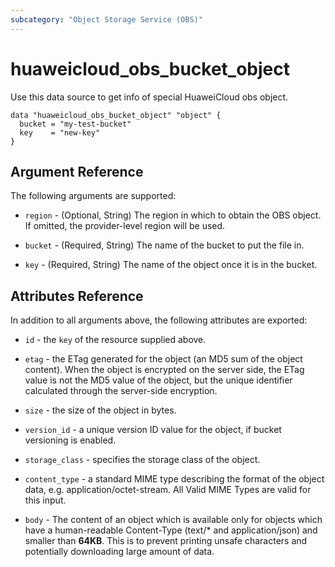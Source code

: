 ```yaml
---
subcategory: "Object Storage Service (OBS)"
---
```


# huaweicloud_obs_bucket_object

Use this data source to get info of special HuaweiCloud obs object.

```hcl
data "huaweicloud_obs_bucket_object" "object" {
  bucket = "my-test-bucket"
  key    = "new-key"
}
```

## Argument Reference

The following arguments are supported:

* `region` - (Optional, String) The region in which to obtain the OBS object. If omitted, the provider-level region will
  be used.

* `bucket` - (Required, String) The name of the bucket to put the file in.

* `key` - (Required, String) The name of the object once it is in the bucket.

## Attributes Reference

In addition to all arguments above, the following attributes are exported:

* `id` - the `key` of the resource supplied above.

* `etag` - the ETag generated for the object (an MD5 sum of the object content). When the object is encrypted on the
  server side, the ETag value is not the MD5 value of the object, but the unique identifier calculated through the
  server-side encryption.

* `size` - the size of the object in bytes.

* `version_id` - a unique version ID value for the object, if bucket versioning is enabled.

* `storage_class` - specifies the storage class of the object.

* `content_type` - a standard MIME type describing the format of the object data, e.g. application/octet-stream. All
  Valid MIME Types are valid for this input.

* `body` - The content of an object which is available only for objects which have a human-readable Content-Type
  (text/* and application/json) and smaller than **64KB**. This is to prevent printing unsafe characters and
  potentially downloading large amount of data.
